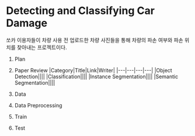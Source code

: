 # Detecting and Classifying Car Damage

쏘카 이용자들이 차량 사용 전 업로드한 차량 사진들을 통해 차량의 파손 여부와 파손 위치를 찾아내는 프로젝트이다. 

1. Plan

2. Paper Review
|Category|Title|Link|Writer|
|---|---|---|---|
|Object Detection||||
|Classification||||
|Instance Segmentation||||
|Semantic Segmentation||||

3. Data

4. Data Preprocessing

5. Train

6. Test
